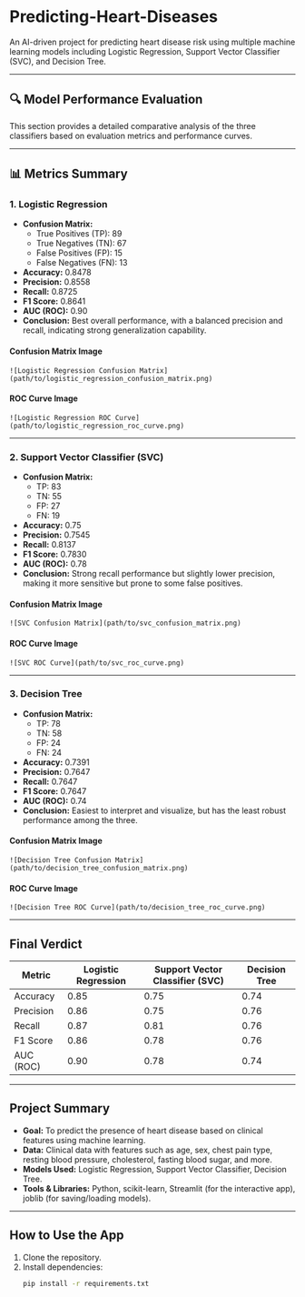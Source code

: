 # Predicting-Heart-Diseases

An AI-driven project for predicting heart disease risk using multiple machine learning models including Logistic Regression, Support Vector Classifier (SVC), and Decision Tree.

---

## 🔍 Model Performance Evaluation

This section provides a detailed comparative analysis of the three classifiers based on evaluation metrics and performance curves.

---

## 📊 Metrics Summary

### 1. Logistic Regression

- **Confusion Matrix:**  
  - True Positives (TP): 89  
  - True Negatives (TN): 67  
  - False Positives (FP): 15  
  - False Negatives (FN): 13  
- **Accuracy:** 0.8478  
- **Precision:** 0.8558  
- **Recall:** 0.8725  
- **F1 Score:** 0.8641  
- **AUC (ROC):** 0.90  
- **Conclusion:** Best overall performance, with a balanced precision and recall, indicating strong generalization capability.

#### Confusion Matrix Image  
`![Logistic Regression Confusion Matrix](path/to/logistic_regression_confusion_matrix.png)`

#### ROC Curve Image  
`![Logistic Regression ROC Curve](path/to/logistic_regression_roc_curve.png)`

---

### 2. Support Vector Classifier (SVC)

- **Confusion Matrix:**  
  - TP: 83  
  - TN: 55  
  - FP: 27  
  - FN: 19  
- **Accuracy:** 0.75  
- **Precision:** 0.7545  
- **Recall:** 0.8137  
- **F1 Score:** 0.7830  
- **AUC (ROC):** 0.78  
- **Conclusion:** Strong recall performance but slightly lower precision, making it more sensitive but prone to some false positives.

#### Confusion Matrix Image  
`![SVC Confusion Matrix](path/to/svc_confusion_matrix.png)`

#### ROC Curve Image  
`![SVC ROC Curve](path/to/svc_roc_curve.png)`

---

### 3. Decision Tree

- **Confusion Matrix:**  
  - TP: 78  
  - TN: 58  
  - FP: 24  
  - FN: 24  
- **Accuracy:** 0.7391  
- **Precision:** 0.7647  
- **Recall:** 0.7647  
- **F1 Score:** 0.7647  
- **AUC (ROC):** 0.74  
- **Conclusion:** Easiest to interpret and visualize, but has the least robust performance among the three.

#### Confusion Matrix Image  
`![Decision Tree Confusion Matrix](path/to/decision_tree_confusion_matrix.png)`

#### ROC Curve Image  
`![Decision Tree ROC Curve](path/to/decision_tree_roc_curve.png)`

---

## Final Verdict

| Metric         | Logistic Regression | Support Vector Classifier (SVC) | Decision Tree   |
|----------------|---------------------|---------------------------------|-----------------|
| Accuracy       | 0.85                | 0.75                            | 0.74            |
| Precision      | 0.86                | 0.75                            | 0.76            |
| Recall         | 0.87                | 0.81                            | 0.76            |
| F1 Score       | 0.86                | 0.78                            | 0.76            |
| AUC (ROC)      | 0.90                | 0.78                            | 0.74            |

---

## Project Summary

- **Goal:** To predict the presence of heart disease based on clinical features using machine learning.
- **Data:** Clinical data with features such as age, sex, chest pain type, resting blood pressure, cholesterol, fasting blood sugar, and more.
- **Models Used:** Logistic Regression, Support Vector Classifier, Decision Tree.
- **Tools & Libraries:** Python, scikit-learn, Streamlit (for the interactive app), joblib (for saving/loading models).

---

## How to Use the App

1. Clone the repository.  
2. Install dependencies:  
   ```bash
   pip install -r requirements.txt
